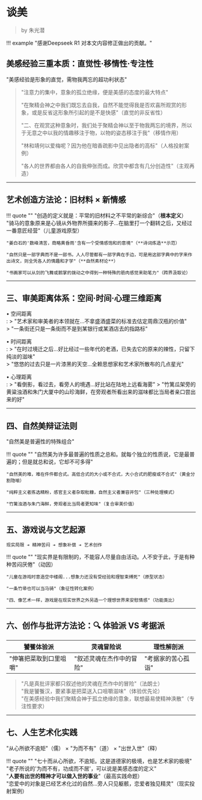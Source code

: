 # 谈美

> by 朱光潜

!!! example "感谢Deepseek R1 对本文内容修正做出的贡献。"

## 美感经验三重本质：直觉性·移情性·专注性

"美感经验是形象的直觉，需物我两忘的超功利状态"


> "注意力的集中，意象的孤立绝缘，便是美感的态度的最大特点"  
> 
> "在聚精会神之中我们既忘去自我，自然不能觉得我是否欢喜所观赏的形象，或是反省这形象所引起的是不是快感"（直觉的非反省性）  
> 
> "二、在观赏这种意象时，我们处于聚精会神以至于物我两忘的境界，所以于无意之中以我的情趣移注于物，以物的姿态移注于我"（移情作用）  
> 
> "林和靖何以爱梅呢？因为他在暗香疏影中见出隐者的高标"（人格投射案例）  
> 
> "各人的世界都由各人的自我伸张而成。欣赏中都含有几分创造性"（主观再造）
> 

---

## 艺术创造方法论：旧材料 × 新情感


!!! quote ""
    "创造的定义就是：平常的旧材料之不平常的新综合"（**根本定义**）  
    "骑马的意象原来是心镜从外物界所摄来的影子...在脑里打一个翻转之后，又经过一番意匠经营"（儿童游戏原型） 
     
    "姜白石的'数峰清苦，商略黄昏雨'含有一个受情感饱和的意境"（**诗词炼造**示范）  
    
    "自然只是一部字典而不是一部书。人人尽管都有一部字典在手边，可是用这部字典中的字来作出诗文，则全凭各人的情趣和才学"（**自然素材论**）  
    
    "书画家可以从剑的飞舞或鹅掌的拨动之中得到一种特殊的筋肉感觉来助笔力"（跨界汲取论）

---

## 三、审美距离体系：空间·时间·心理三维距离




• 空间距离  
:   > "艺术家和审美者的本领就在...不拿盛酒盛菜的标准去估定周鼎汉瓶的价值"  
    > "一条街还只是一条街而不是到某银行或某酒店去的指路标"

• 时间距离  
:   > "在时过境迁之后...好比经过一些年代的老酒，已失去它的原来的辣性，只留下纯淡的滋味"  
    > "悠悠的过去只是一片漆黑的天空...全赖思想家和艺术家所散布的几点星光"

• 心理距离  
:   > "看倒影，看过去，看旁人的境遇...好比站在陆地上远看海雾" 
    > "竹篱瓜架旁的黄粱浊酒和朱门大厦中的山珍海鲜，在旁观者所看出来的滋味都比当局者亲口尝出来的好"

---

## 四、自然美辩证法则

"自然美是普遍性的特殊组合"

!!! quote ""
    "自然美为许多最普遍的性质之总和。就每个独立的性质说，它是最普遍的；但是就总和说，它却不可多得"  
    
    "自然美的难，难在件件都合式。高低合式的大小或不合式，大小合式的肥瘦或不合式"（黄金分割隐喻）  
    
    "纯粹主义者拣选精粉，感官主义者杂取秕糠，自然主义者兼容并包"（三种处理模式）  
    
    "竹篱浊酒与朱门海鲜，旁观者比当局者更知味"（复合审美价值）

---

## 五、游戏说与文艺起源


`现实局限 ➔ 精神苦闷 ➔ 想象补偿 ➔ 艺术创作`

!!! quote ""
    "现实界是有限制的，不能容人尽量自由活动。人不安于此，于是有种种苦闷厌倦"（动因）  

    "儿童在游戏时意造空中楼阁...想象力还没有受经验和理智束缚死"（原型状态）  

    "一条竹帚也可以当马骑"（象征性转化案例）  

    "四、像艺术一样，游戏是在现实世界之外另造一个理想世界来安慰情感"（功能类比）


---

## 六、创作与批评方法论：🔍 体验派 VS 考据派


| 饕餮体验派             | 灵魂冒险说               | 理性解剖派         |
| ---------------------- | ------------------------ | ------------------ |
| "伸箸把菜取到口里咀嚼" | "叙述灵魂在杰作中的冒险" | "考据家的苦心孤诣" |


> "凡是真批评家都只叙述他的灵魂在杰作中的冒险"（法朗士）  
> "我是饕餮汉，要紧事是把菜送入口咀嚼滋味"（体验优先论）  
> "在美感经验中我们聚精会神于孤立绝缘的意象，联想最易使精神涣散"（专注性要求）

---

## 七、人生艺术化实践

"从心所欲不逾矩"（儒） × "为而不有"（道） × "出世入世"（释）

!!! quote ""
    "七十而从心所欲，不逾矩。这是道德家的极境，也是艺术家的极境"  
    "老子所说的'为而不有，功成而不居'，可以说是美感态度的定义"  
    "**人要有出世的精神才可以做入世的事业**"（最高实践命题）  
    "恋爱中的对象是已经艺术化过的自然...旁人只见躯骸，恋爱者独见精灵"（现实投射案例）

